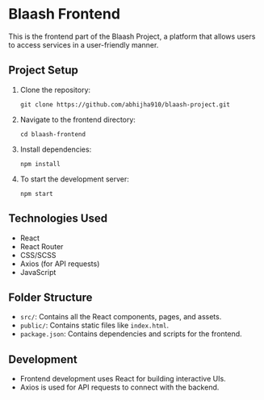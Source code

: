 
# Blaash Frontend

This is the frontend part of the Blaash Project, a platform that allows users to access services in a user-friendly manner.

## Project Setup

1. Clone the repository:
   ```
   git clone https://github.com/abhijha910/blaash-project.git
   ```

2. Navigate to the frontend directory:
   ```
   cd blaash-frontend
   ```

3. Install dependencies:
   ```
   npm install
   ```

4. To start the development server:
   ```
   npm start
   ```

## Technologies Used

- React
- React Router
- CSS/SCSS
- Axios (for API requests)
- JavaScript

## Folder Structure

- `src/`: Contains all the React components, pages, and assets.
- `public/`: Contains static files like `index.html`.
- `package.json`: Contains dependencies and scripts for the frontend.

## Development

- Frontend development uses React for building interactive UIs.
- Axios is used for API requests to connect with the backend.
